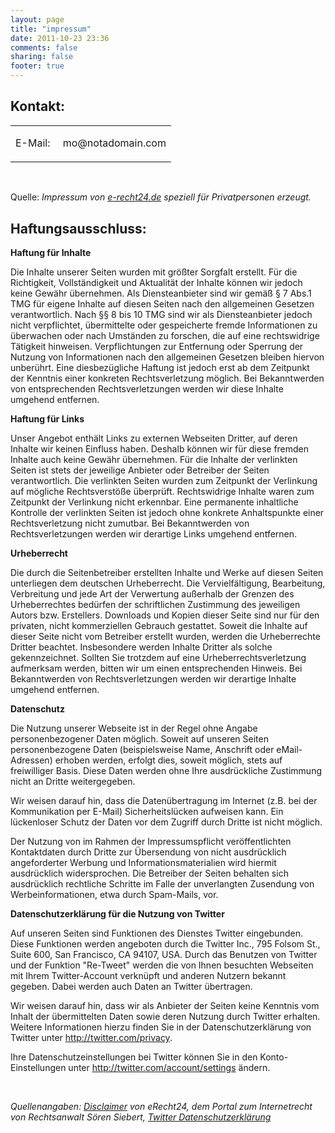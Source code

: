 ```yaml
---
layout: page
title: "impressum"
date: 2011-10-23 23:36
comments: false
sharing: false
footer: true
---
```

<h2>Kontakt:</h2>
<table><tr>
<tr><td><p>E-Mail:&nbsp;</p></td>
<td><p>mo@notadomain.com</p></td>
</tr></table>
<p> </p>
<p>Quelle: <i>Impressum von <a href="http://www.e-recht24.de" target="_blank">e-recht24.de</a> speziell für Privatpersonen erzeugt.</i></p>
<h2>Haftungsausschluss:</h2>
<p><strong>Haftung für Inhalte</strong></p>
<p>Die Inhalte unserer Seiten wurden mit größter Sorgfalt erstellt. 
  Für die Richtigkeit, Vollständigkeit und Aktualität der Inhalte 
  können wir jedoch keine Gewähr übernehmen. Als Diensteanbieter sind wir gemäß § 7 Abs.1 TMG für 
  eigene Inhalte auf diesen Seiten nach den allgemeinen Gesetzen verantwortlich. 
  Nach §§ 8 bis 10 TMG sind wir als Diensteanbieter jedoch nicht 
  verpflichtet, übermittelte oder gespeicherte fremde Informationen zu 
  überwachen oder nach Umständen zu forschen, die auf eine rechtswidrige 
  Tätigkeit hinweisen. Verpflichtungen zur Entfernung oder Sperrung der 
  Nutzung von Informationen nach den allgemeinen Gesetzen bleiben hiervon 
  unberührt. Eine diesbezügliche Haftung ist jedoch erst ab dem 
  Zeitpunkt der Kenntnis einer konkreten Rechtsverletzung möglich. Bei 
  Bekanntwerden von entsprechenden Rechtsverletzungen werden wir diese Inhalte 
  umgehend entfernen.</p>
<p><strong>Haftung für Links</strong></p>
<p>Unser Angebot enthält Links zu externen Webseiten Dritter, auf deren 
  Inhalte wir keinen Einfluss haben. Deshalb können wir für diese 
  fremden Inhalte auch keine Gewähr übernehmen. Für die Inhalte 
  der verlinkten Seiten ist stets der jeweilige Anbieter oder Betreiber der 
  Seiten verantwortlich. Die verlinkten Seiten wurden zum Zeitpunkt der Verlinkung 
  auf mögliche Rechtsverstöße überprüft. Rechtswidrige 
  Inhalte waren zum Zeitpunkt der Verlinkung nicht erkennbar. Eine permanente 
  inhaltliche Kontrolle der verlinkten Seiten ist jedoch ohne konkrete Anhaltspunkte 
  einer Rechtsverletzung nicht zumutbar. Bei Bekanntwerden von Rechtsverletzungen 
  werden wir derartige Links umgehend entfernen.</p>
<p><strong>Urheberrecht</strong></p>
<p>Die durch die Seitenbetreiber erstellten Inhalte und Werke auf diesen Seiten 
  unterliegen dem deutschen Urheberrecht. Die Vervielfältigung, Bearbeitung, Verbreitung und 
  jede Art der Verwertung außerhalb der Grenzen des Urheberrechtes bedürfen 
  der schriftlichen Zustimmung des jeweiligen Autors bzw. Erstellers. Downloads 
  und Kopien dieser Seite sind nur für den privaten, nicht kommerziellen 
  Gebrauch gestattet. Soweit die Inhalte auf dieser Seite nicht vom Betreiber erstellt wurden, 
  werden die Urheberrechte Dritter beachtet. Insbesondere werden Inhalte Dritter als solche 
  gekennzeichnet. Sollten Sie trotzdem auf eine Urheberrechtsverletzung aufmerksam werden, bitten wir um einen entsprechenden Hinweis. 
  Bei Bekanntwerden von Rechtsverletzungen werden wir derartige Inhalte umgehend entfernen.</p>
<p><strong>Datenschutz</strong></p>
<p>Die Nutzung unserer Webseite ist in der Regel ohne Angabe personenbezogener Daten möglich. Soweit auf unseren Seiten personenbezogene Daten (beispielsweise Name, 
  Anschrift oder eMail-Adressen) erhoben werden, erfolgt dies, soweit möglich, stets auf freiwilliger Basis. Diese Daten werden ohne Ihre ausdrückliche Zustimmung nicht an Dritte weitergegeben.   
</p>
<p>Wir weisen darauf hin, dass die Datenübertragung im Internet (z.B. 
  bei der Kommunikation per E-Mail) Sicherheitslücken aufweisen kann. 
  Ein lückenloser Schutz der Daten vor dem Zugriff durch Dritte ist nicht 
  möglich. </p>
<p>Der Nutzung von im Rahmen der Impressumspflicht veröffentlichten Kontaktdaten 
  durch Dritte zur Übersendung von nicht ausdrücklich angeforderter 
  Werbung und Informationsmaterialien wird hiermit ausdrücklich widersprochen. 
  Die Betreiber der Seiten behalten sich ausdrücklich rechtliche Schritte 
  im Falle der unverlangten Zusendung von Werbeinformationen, etwa durch Spam-Mails, 
  vor.</p>
<p><strong>Datenschutzerklärung für die Nutzung von Twitter</strong></p>
 <p>Auf unseren Seiten sind Funktionen des Dienstes Twitter eingebunden.
 Diese Funktionen werden angeboten durch die Twitter Inc., 795
 Folsom St., Suite 600, San Francisco, CA 94107, USA. Durch das Benutzen
 von Twitter und der Funktion "Re-Tweet" werden die von Ihnen
 besuchten Webseiten mit Ihrem Twitter-Account verknüpft und anderen
 Nutzern bekannt gegeben. Dabei werden auch Daten an Twitter übertragen.</p>
 <p>Wir weisen darauf hin, dass wir als Anbieter der Seiten keine
 Kenntnis vom Inhalt der übermittelten Daten sowie deren Nutzung durch
 Twitter erhalten. Weitere Informationen hierzu finden Sie in der
 Datenschutzerklärung von Twitter unter
 <a href="http://twitter.com/privacy" target="_blank">http://twitter.com/privacy</a>.</p>
<p>Ihre Datenschutzeinstellungen bei Twitter können Sie in den Konto-Einstellungen unter
 <a href="http://twitter.com/account/settings" target="_blank">http://twitter.com/account/settings</a> ändern.</p>
<p> </p>
<p><i>Quellenangaben: <a href="http://www.e-recht24.de/muster-disclaimer.htm" target="_blank">Disclaimer</a> von eRecht24, dem Portal zum Internetrecht von Rechtsanwalt Sören Siebert, <a href="http://twitter.com/privacy" target="_blank">Twitter Datenschutzerklärung</a></i></p>
